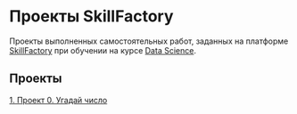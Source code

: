 # Проекты SkillFactory
Проекты выполненных самостоятельных работ, заданных на платформе [SkillFactory](https://skillfactory.ru/) при обучении на курсе [Data Science](https://skillfactory.ru/courses/data-science).

## Проекты  
[1. Проект 0. Угадай число](https://github.com/al-ogr/sf_data_science/tree/main/HW-01)